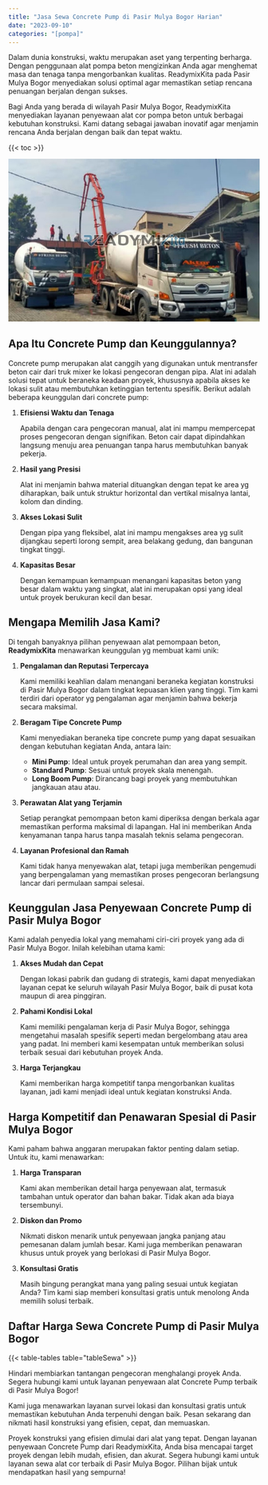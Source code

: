 ```yaml
---
title: "Jasa Sewa Concrete Pump di Pasir Mulya Bogor Harian"
date: "2023-09-10"
categories: "[pompa]"
---
```


Dalam dunia konstruksi, waktu merupakan aset yang terpenting berharga. Dengan penggunaan alat pompa beton mengizinkan Anda agar menghemat masa dan tenaga tanpa mengorbankan kualitas. ReadymixKita pada Pasir Mulya Bogor menyediakan solusi optimal agar memastikan setiap rencana penuangan berjalan dengan sukses.

Bagi Anda yang berada di wilayah Pasir Mulya Bogor, ReadymixKita menyediakan layanan penyewaan alat cor pompa beton untuk berbagai kebutuhan konstruksi. Kami datang sebagai jawaban inovatif agar menjamin rencana Anda berjalan dengan baik dan tepat waktu.

{{< toc >}}

![Jasa Sewa Concrete Pump di Pasir Mulya Bogor Harian](/images/pompa/sewa-pompa-20.jpg)

## Apa Itu Concrete Pump dan Keunggulannya?

Concrete pump merupakan alat canggih yang digunakan untuk mentransfer beton cair dari truk mixer ke lokasi pengecoran dengan pipa. Alat ini adalah solusi tepat untuk beraneka keadaan proyek, khususnya apabila akses ke lokasi sulit atau membutuhkan ketinggian tertentu spesifik. Berikut adalah beberapa keunggulan dari concrete pump:

1. **Efisiensi Waktu dan Tenaga**

   Apabila dengan cara pengecoran manual, alat ini mampu mempercepat proses pengecoran dengan signifikan. Beton cair dapat dipindahkan langsung menuju area penuangan tanpa harus membutuhkan banyak pekerja.

2. **Hasil yang Presisi**

   Alat ini menjamin bahwa material dituangkan dengan tepat ke area yg diharapkan, baik untuk struktur horizontal dan vertikal misalnya lantai, kolom dan dinding.

3. **Akses Lokasi Sulit**

   Dengan pipa yang fleksibel, alat ini mampu mengakses area yg sulit dijangkau seperti lorong sempit, area belakang gedung, dan bangunan tingkat tinggi.

4. **Kapasitas Besar**

   Dengan kemampuan kemampuan menangani kapasitas beton yang besar dalam waktu yang singkat, alat ini merupakan opsi yang ideal untuk proyek berukuran kecil dan besar.

## Mengapa Memilih Jasa Kami?

Di tengah banyaknya pilihan penyewaan alat pemompaan beton, **ReadymixKita** menawarkan keunggulan yg membuat kami unik:

1. **Pengalaman dan Reputasi Terpercaya**

   Kami memiliki keahlian dalam menangani beraneka kegiatan konstruksi di Pasir Mulya Bogor dalam tingkat kepuasan klien yang tinggi. Tim kami terdiri dari operator yg pengalaman agar menjamin bahwa bekerja secara maksimal.

2. **Beragam Tipe Concrete Pump**

   Kami menyediakan beraneka tipe concrete pump yang dapat sesuaikan dengan kebutuhan kegiatan Anda, antara lain:
   - **Mini Pump**: Ideal untuk proyek perumahan dan area yang sempit.
   - **Standard Pump**: Sesuai untuk proyek skala menengah.
   - **Long Boom Pump**: Dirancang bagi proyek yang membutuhkan jangkauan atau atau.

3. **Perawatan Alat yang Terjamin**

   Setiap perangkat pemompaan beton kami diperiksa dengan berkala agar memastikan performa maksimal di lapangan. Hal ini memberikan Anda kenyamanan tanpa harus tanpa masalah teknis selama pengecoran.

4. **Layanan Profesional dan Ramah**

   Kami tidak hanya menyewakan alat, tetapi juga memberikan pengemudi yang berpengalaman yang memastikan proses pengecoran berlangsung lancar dari permulaan sampai selesai.

## Keunggulan Jasa Penyewaan Concrete Pump di Pasir Mulya Bogor

Kami adalah penyedia lokal yang memahami ciri-ciri proyek yang ada di Pasir Mulya Bogor. Inilah kelebihan utama kami:

1. **Akses Mudah dan Cepat**

   Dengan lokasi pabrik dan gudang di strategis, kami dapat menyediakan layanan cepat ke seluruh wilayah Pasir Mulya Bogor, baik di pusat kota maupun di area pinggiran.

2. **Pahami Kondisi Lokal**

   Kami memiliki pengalaman kerja di Pasir Mulya Bogor, sehingga mengetahui masalah spesifik seperti medan bergelombang atau area yang padat. Ini memberi kami kesempatan untuk memberikan solusi terbaik sesuai dari kebutuhan proyek Anda.

3. **Harga Terjangkau**

   Kami memberikan harga kompetitif tanpa mengorbankan kualitas layanan, jadi kami menjadi ideal untuk kegiatan konstruksi Anda.

## Harga Kompetitif dan Penawaran Spesial di Pasir Mulya Bogor

Kami paham bahwa anggaran merupakan faktor penting dalam setiap. Untuk itu, kami menawarkan:

1. **Harga Transparan**

   Kami akan memberikan detail harga penyewaan alat, termasuk tambahan untuk operator dan bahan bakar. Tidak akan ada biaya tersembunyi.

2. **Diskon dan Promo**

   Nikmati diskon menarik untuk penyewaan jangka panjang atau pemesanan dalam jumlah besar. Kami juga memberikan penawaran khusus untuk proyek yang berlokasi di Pasir Mulya Bogor.

3. **Konsultasi Gratis**

   Masih bingung perangkat mana yang paling sesuai untuk kegiatan Anda? Tim kami siap memberi konsultasi gratis untuk menolong Anda memilih solusi terbaik.

## Daftar Harga Sewa Concrete Pump di Pasir Mulya Bogor

{{< table-tables table="tableSewa" >}}

Hindari membiarkan tantangan pengecoran menghalangi proyek Anda. Segera hubungi kami untuk layanan penyewaan alat Concrete Pump terbaik di Pasir Mulya Bogor!

Kami juga menawarkan layanan survei lokasi dan konsultasi gratis untuk memastikan kebutuhan Anda terpenuhi dengan baik. Pesan sekarang dan nikmati hasil konstruksi yang efisien, cepat, dan memuaskan.

Proyek konstruksi yang efisien dimulai dari alat yang tepat. Dengan layanan penyewaan Concrete Pump dari ReadymixKita, Anda bisa mencapai target proyek dengan lebih mudah, efisien, dan akurat. Segera hubungi kami untuk layanan sewa alat cor terbaik di Pasir Mulya Bogor. Pilihan bijak untuk mendapatkan hasil yang sempurna!